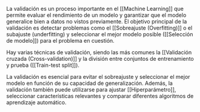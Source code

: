 La validación es un proceso importante en el [[Machine Learning]] que permite evaluar el rendimiento de un modelo y garantizar que el modelo generalice bien a datos no vistos previamente. El objetivo principal de la validación es detectar problemas como el [[Sobreajuste (Overfitting)]] o el subajuste (underfitting) y seleccionar el mejor modelo posible ([[Selección de modelo]]) para el problema en cuestión.

Hay varias técnicas de validación, siendo las más comunes la [[Validación cruzada (Cross-validation)]] y la división entre conjuntos de entrenamiento y prueba ([[Train-test split]]).

La validación es esencial para evitar el sobreajuste y seleccionar el mejor modelo en función de su capacidad de generalización. Además, la validación también puede utilizarse para ajustar [[Hiperparámetro]], seleccionar características relevantes y comparar diferentes algoritmos de aprendizaje automático.